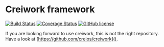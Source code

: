 # Creiwork framework 

[![Build Status](https://travis-ci.org/creios/creiwork-framework.svg?branch=master)](https://travis-ci.org/creios/creiwork-framework)
[![Coverage Status](https://coveralls.io/repos/github/creios/creiwork-framework/badge.svg?branch=master)](https://coveralls.io/github/creios/creiwork-framework?branch=master)
[![GitHub license](https://img.shields.io/github/license/creios/creiwork-framework.svg)]()

If you are looking forward to use creiwork, this is not the right repository. Have a look at [https://github.com/creios/creiwork](). 